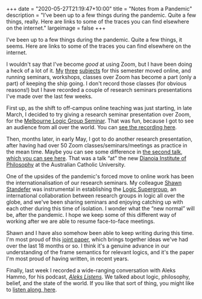 +++
date = "2020-05-27T21:19:47+10:00"
title = "Notes from a Pandemic"
description = "I’ve been up to a few things during the pandemic. Quite a few things, really. Here are links to some of the traces you can find elsewhere on the internet."
largeimage = false
+++

I’ve been up to a few things during the pandemic. Quite a few things, it seems. Here are links to some of the traces you can find elsewhere on the internet.

I wouldn't say that I've become *good* at using Zoom, but I have been doing a heck of a lot of it. [My](http://consequently.org/class/2020/unib10002/) [three](http://consequently.org/class/2020/phil30043/) [subjects](http://consequently.org/class/2020/phil40013/) for this semester moved online, and running seminars, workshops, classes over Zoom has become a part (only a part) of keeping the ship going. I don't record those classes (for obvious reasons!) but I have recorded a couple of research seminars presentations I've made over the last few weeks. 

<!--more-->

First up, as the shift to off-campus online teaching was just starting, in late March, I decided to try giving a research seminar presentation over Zoom, for the [Melbourne Logic Group Seminar](https://blogs.unimelb.edu.au/logic/logic-seminar/). That was fun, because I got to see an audience from all over the world. You can [see the recording here](https://consequently.org/presentation/2020/geometric-models-logicmelb/).

Then, months later, in early May, I got to do another research presentation, after having had over 50 Zoom classes/seminars/meetings as practice in the mean time. Maybe you can see some difference in [the second talk, which you can see here](https://consequently.org/presentation/2020/assertion-denial-common-ground-acu/). That was a talk “at” the new [Dianoia Institute of Philosophy](https://www.acu.edu.au/research/our-research-institutes/dianoia-institute-of-philosophy) at the Australian Catholic University.

One of the upsides of the pandemic's forced move to online work has been the internationalisation of our research seminars. My colleague [Shawn Standefer](https://shawn-standefer.github.io) was instrumental in establishing the [Logic Supergroup](http://ba-logic.com/logic-supergroup/), an international collaboration between research groups in logic all over the globe, and we've been sharing seminars and enjoying catching up with each other during this time of isolation. I wonder what the “new normal” will be, after the pandemic. I hope we keep some of this different way of working after we are able to resume face-to-face meetings.

Shawn and I have also somehow been able to keep writing during this time. I'm most proud of this [joint paper](https://consequently.org/writing/collection-frames/), which brings together ideas we've had over the last 18 months or so. I think it's a genuine advance in our understanding of the frame semantics for relevant logics, and it's the paper I'm most proud of having written, in recent years. 

Finally, last week I recorded a wide-ranging conversation with Aleks Hammo, for his podcast, _[Aleks Listens](https://aleks.co)_. We talked about logic, philosophy, belief, and the state of the world. If you like that sort of thing, you might like to [listen along, here](https://alekslistens.podbean.com/e/43-prof-greg-restall-logic-society-belief-and-the-self/). 

